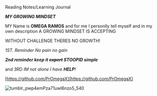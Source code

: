 Reading Notes/Learning Journal

***MY GROWING MINDSET***

MY Name is **OMEGA RAMOS** 
and for me I personlly tell myself 
and in my own description
A GROWING MINDSET IS ACCEPTING

WITHOUT CHALLENGE THERES NO GROWTH!

*1ST. Reminder No pain no gain*

***2nd reminder keep it ~~expert~~ STOOPID simple***


and 3RD *IM not alone I have ***HELP***!*

[https://github.com/PrOmegaX](https://github.com/PrOmegaX)

![tumblr_pwp4emPza71uwl6nzo5_540](https://user-images.githubusercontent.com/115441444/194935418-9f67d618-37d5-4620-9da2-bfcc17ba0f73.gif)
